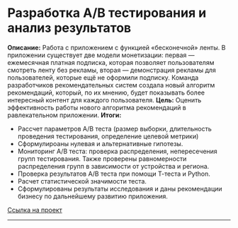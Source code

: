 # Разработка А/В тестирования и анализ результатов
**Описание:** Работа с приложением с функцией «бесконечной» ленты. В приложении существует две модели монетизации: первая — ежемесячная платная подписка, которая позволяет пользователям смотреть ленту без рекламы, вторая — демонстрация рекламы для пользователей, которые ещё не оформили подписку. Команда разработчиков рекомендательных систем создала новый алгоритм рекомендаций, который, по их мнению, будет показывать более интересный контент для каждого пользователя.
**Цель:** Оценить эффективность работы нового алгоритма рекомендаций в равлекательном приложении.
**Итоги:**
- Рассчет параметров A/B теста (размер выборки, длительность проведения тестирования, определение целевой метрики)
- Сформулироаны нулевая и альтернативные гипотезы.
- Мониторинг  A/B теста: проверка распределения, непересечения групп тестирования. Также проверены равномерности распределения групп в зависимости от устройства и региона.
- Проверка результатов A/B теста при помощи Т-теста и Python.
- Расчет статистической значимости теста.
- Сформулированы результаты исследования и даны рекомендации бизнесу по дальнейшему развитию приложения.
  
[Ссылка на проект](https://github.com/averkinama/yandex_practicum_projects/blob/main/a_b_tests_&_results.ipynb)
___



